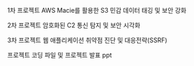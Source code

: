1차 프로젝트
AWS Macie를 활용한 S3 민감 데이터 태깅 및 보안 강화 

2차 프로젝트
암호화된 C2 통신 탐지 및 보안 시각화

3차 프로젝트
웹 애플리케이션 취약점 진단 및 대응전략(SSRF)

프로젝트 코딩 파일 및 프로젝트 발표 ppt
